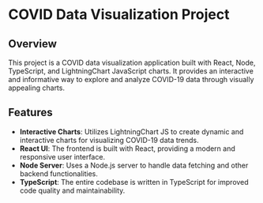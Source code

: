 # COVID Data Visualization Project

## Overview

This project is a COVID data visualization application built with React, Node, TypeScript, and LightningChart JavaScript charts. It provides an interactive and informative way to explore and analyze COVID-19 data through visually appealing charts.

## Features

- **Interactive Charts**: Utilizes LightningChart JS to create dynamic and interactive charts for visualizing COVID-19 data trends.
- **React UI**: The frontend is built with React, providing a modern and responsive user interface.
- **Node Server**: Uses a Node.js server to handle data fetching and other backend functionalities.
- **TypeScript**: The entire codebase is written in TypeScript for improved code quality and maintainability.
